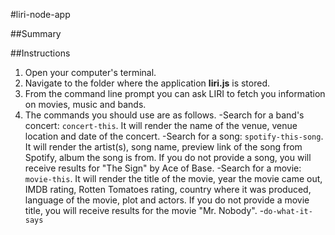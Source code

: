 #liri-node-app

##Summary

##Instructions
1. Open your computer's terminal.
1. Navigate to the folder where the application **liri.js** is stored.
1. From the command line prompt you can ask LIRI to fetch you information on movies, music and bands.
1. The commands you should use are as follows.
    -Search for a band's concert: `concert-this`. It will render the name of the venue, venue location and date of the concert.
    -Search for a song: `spotify-this-song`. It will render the artist(s), song name, preview link of the song from Spotify, album the song is from. If you do not provide a song, you will receive results for "The Sign" by Ace of Base.
    -Search for a movie: `movie-this`. It will render the title of the movie, year the movie came out, IMDB rating, Rotten Tomatoes rating, country where it was produced, language of the movie, plot and actors. If you do not provide a movie title, you will receive results for the movie "Mr. Nobody".
    -`do-what-it-says`




